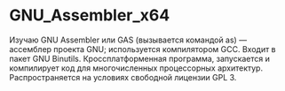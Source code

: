 # GNU_Assembler_x64
Изучаю GNU Assembler или GAS (вызывается командой as) — ассемблер проекта GNU; используется компилятором GCC. Входит в пакет GNU Binutils. Кроссплатформенная программа, запускается и компилирует код для многочисленных процессорных архитектур. Распространяется на условиях свободной лицензии GPL 3. 
